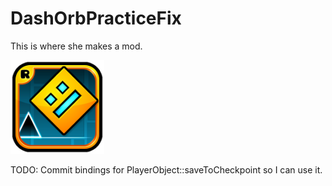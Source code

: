 # DashOrbPracticeFix
This is where she makes a mod.

<img src="logo.png" width="150" alt="the mod's logo" />

TODO: Commit bindings for PlayerObject::saveToCheckpoint so I can use it.